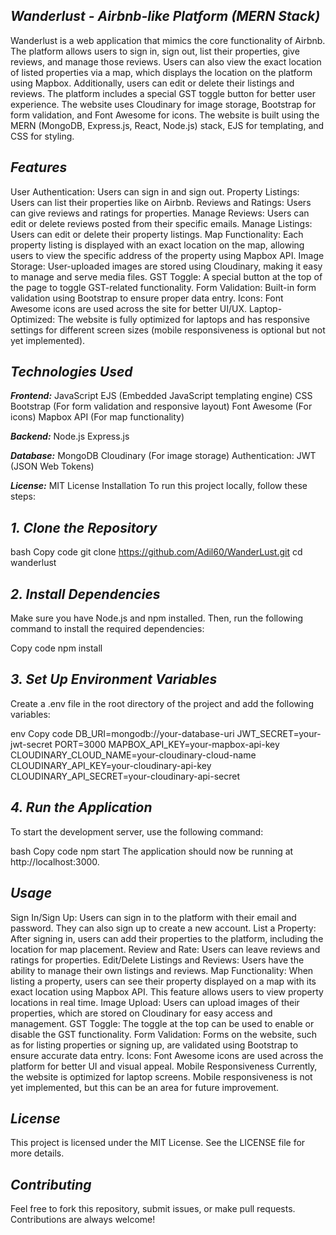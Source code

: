 ## ***Wanderlust - Airbnb-like Platform (MERN Stack)***
Wanderlust is a web application that mimics the core functionality of Airbnb. The platform allows users to sign in, sign out, list their properties, give reviews, and manage those reviews. Users can also view the exact location of listed properties via a map, which displays the location on the platform using Mapbox. Additionally, users can edit or delete their listings and reviews. The platform includes a special GST toggle button for better user experience. The website uses Cloudinary for image storage, Bootstrap for form validation, and Font Awesome for icons. The website is built using the MERN (MongoDB, Express.js, React, Node.js) stack, EJS for templating, and CSS for styling.

## ***Features***
User Authentication: Users can sign in and sign out.
Property Listings: Users can list their properties like on Airbnb.
Reviews and Ratings: Users can give reviews and ratings for properties.
Manage Reviews: Users can edit or delete reviews posted from their specific emails.
Manage Listings: Users can edit or delete their property listings.
Map Functionality: Each property listing is displayed with an exact location on the map, allowing users to view the specific address of the property using Mapbox API.
Image Storage: User-uploaded images are stored using Cloudinary, making it easy to manage and serve media files.
GST Toggle: A special button at the top of the page to toggle GST-related functionality.
Form Validation: Built-in form validation using Bootstrap to ensure proper data entry.
Icons: Font Awesome icons are used across the site for better UI/UX.
Laptop-Optimized: The website is fully optimized for laptops and has responsive settings for different screen sizes (mobile responsiveness is optional but not yet implemented).


## ***Technologies Used***

***Frontend:***
JavaScript
EJS (Embedded JavaScript templating engine)
CSS
Bootstrap (For form validation and responsive layout)
Font Awesome (For icons)
Mapbox API (For map functionality)

***Backend:***
Node.js
Express.js

***Database:***
MongoDB
Cloudinary (For image storage)
Authentication:
JWT (JSON Web Tokens)

***License:***
MIT License
Installation
To run this project locally, follow these steps:

## ***1. Clone the Repository***
bash
Copy code
git clone https://github.com/Adil60/WanderLust.git
cd wanderlust

## ***2. Install Dependencies***
Make sure you have Node.js and npm installed. Then, run the following command to install the required dependencies:


Copy code
npm install


## ***3. Set Up Environment Variables***
Create a .env file in the root directory of the project and add the following variables:

env
Copy code
DB_URI=mongodb://your-database-uri
JWT_SECRET=your-jwt-secret
PORT=3000
MAPBOX_API_KEY=your-mapbox-api-key
CLOUDINARY_CLOUD_NAME=your-cloudinary-cloud-name
CLOUDINARY_API_KEY=your-cloudinary-api-key
CLOUDINARY_API_SECRET=your-cloudinary-api-secret

## ***4. Run the Application***
To start the development server, use the following command:

bash
Copy code
npm start
The application should now be running at http://localhost:3000.

## ***Usage***
Sign In/Sign Up: Users can sign in to the platform with their email and password. They can also sign up to create a new account.
List a Property: After signing in, users can add their properties to the platform, including the location for map placement.
Review and Rate: Users can leave reviews and ratings for properties.
Edit/Delete Listings and Reviews: Users have the ability to manage their own listings and reviews.
Map Functionality: When listing a property, users can see their property displayed on a map with its exact location using Mapbox API. This feature allows users to view property locations in real time.
Image Upload: Users can upload images of their properties, which are stored on Cloudinary for easy access and management.
GST Toggle: The toggle at the top can be used to enable or disable the GST functionality.
Form Validation: Forms on the website, such as for listing properties or signing up, are validated using Bootstrap to ensure accurate data entry.
Icons: Font Awesome icons are used across the platform for better UI and visual appeal.
Mobile Responsiveness
Currently, the website is optimized for laptop screens. Mobile responsiveness is not yet implemented, but this can be an area for future improvement.

## ***License***
This project is licensed under the MIT License. See the LICENSE file for more details.

## ***Contributing***
Feel free to fork this repository, submit issues, or make pull requests. Contributions are always welcome!

